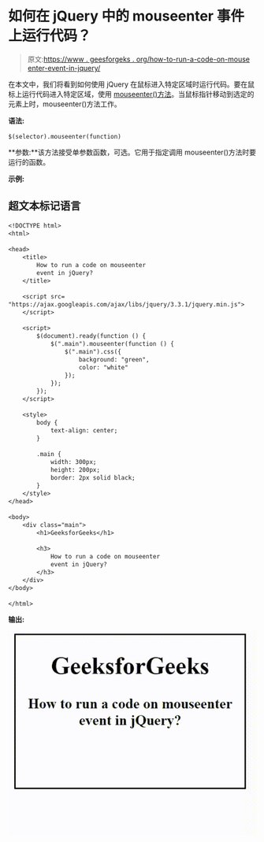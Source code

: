 # 如何在 jQuery 中的 mouseenter 事件上运行代码？

> 原文:[https://www . geesforgeks . org/how-to-run-a-code-on-mouse enter-event-in-jquery/](https://www.geeksforgeeks.org/how-to-run-a-code-on-mouseenter-event-in-jquery/)

在本文中，我们将看到如何使用 jQuery 在鼠标进入特定区域时运行代码。要在鼠标上运行代码进入特定区域，使用 [mouseenter()方法](https://www.geeksforgeeks.org/jquery-mouseenter-with-examples/)。当鼠标指针移动到选定的元素上时，mouseenter()方法工作。

**语法:**

```
$(selector).mouseenter(function)
```

**参数:**该方法接受单参数函数，可选。它用于指定调用 mouseenter()方法时要运行的函数。

**示例:**

## 超文本标记语言

```
<!DOCTYPE html>
<html>

<head>
    <title>
        How to run a code on mouseenter
        event in jQuery?
    </title>

    <script src=
"https://ajax.googleapis.com/ajax/libs/jquery/3.3.1/jquery.min.js">
    </script>

    <script>
        $(document).ready(function () {
            $(".main").mouseenter(function () {
                $(".main").css({
                    background: "green",
                    color: "white"
                });
            });
        });
    </script>

    <style>
        body {
            text-align: center;
        }

        .main {
            width: 300px;
            height: 200px;
            border: 2px solid black;
        }
    </style>
</head>

<body>
    <div class="main">
        <h1>GeeksforGeeks</h1>

        <h3>
            How to run a code on mouseenter
            event in jQuery?
        </h3>
    </div>
</body>

</html>
```

**输出:**

![](img/165ce23f52879b817d26dead06aeed33.png)